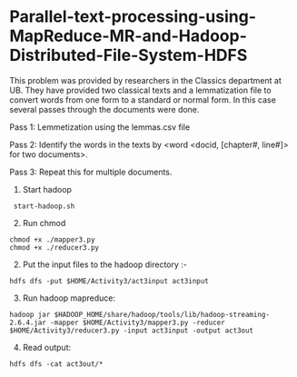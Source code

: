 # Parallel-text-processing-using-MapReduce-MR-and-Hadoop-Distributed-File-System-HDFS

This problem was provided by researchers in the Classics department at UB. They have provided
two classical texts and a lemmatization file to convert words from one form to a standard or
normal form. In this case several passes through the documents were done. 


Pass 1: Lemmetization using the lemmas.csv file


Pass 2: Identify the words in the texts by <word <docid, [chapter#, line#]> for two documents>.


Pass 3: Repeat this for multiple documents.

1) Start hadoop
```
 start-hadoop.sh
```
2) Run chmod
```
chmod +x ./mapper3.py
chmod +x ./reducer3.py
```
2) Put the input files to the hadoop directory :-
```
hdfs dfs -put $HOME/Activity3/act3input act3input
```
3) Run hadoop mapreduce:
```
hadoop jar $HADOOP_HOME/share/hadoop/tools/lib/hadoop-streaming-2.6.4.jar -mapper $HOME/Activity3/mapper3.py -reducer $HOME/Activity3/reducer3.py -input act3input -output act3out
```
4) Read output:
```
hdfs dfs -cat act3out/*
```
